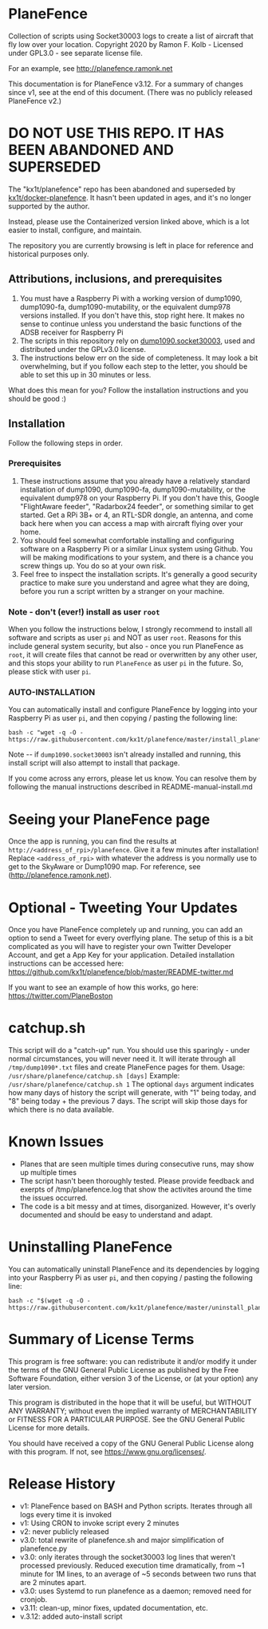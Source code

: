# PlaneFence
Collection of scripts using Socket30003 logs to create a list of aircraft that fly low over your location.
Copyright 2020 by Ramon F. Kolb - Licensed under GPL3.0 - see separate license file.

For an example, see http://planefence.ramonk.net

This documentation is for PlaneFence v3.12. For a summary of changes since v1, see at the end of this document. (There was no publicly released PlaneFence v2.)


# DO NOT USE THIS REPO. IT HAS BEEN ABANDONED AND SUPERSEDED
The "kx1t/planefence" repo has been abandoned and superseded by [kx1t/docker-planefence](https://github.com/kx1t/docker-planefence). It hasn't been updated in ages, and it's no longer supported by the author.

Instead, please use the Containerized version linked above, which is a lot easier to install, configure, and maintain.

The repository you are currently browsing is left in place for reference and historical purposes only.

## Attributions, inclusions, and prerequisites

1. You must have a Raspberry Pi with a working version of dump1090, dump1090-fa, dump1090-mutability, or the equivalent dump978 versions installed. If you don't have this, stop right here. It makes no sense to continue unless you understand the basic functions of the ADSB receiver for Raspberry Pi
2. The scripts in this repository rely on [dump1090.socket30003](https://github.com/tedsluis/dump1090.socket30003), used and distributed under the GPLv3.0 license. 
3. The instructions below err on the side of completeness. It may look a bit overwhelming, but if you follow each step to the letter, you should be able to set this up in 30 minutes or less.

What does this mean for you? Follow the installation instructions and you should be good :)

## Installation

Follow the following steps in order.

### Prerequisites
1. These instructions assume that you already have a relatively standard installation of dump1090, dump1090-fa, dump1090-mutability, or the equivalent dump978 on your Raspberry Pi. If you don't have this, Google "FlightAware feeder", "Radarbox24 feeder", or something similar to get started. Get a RPi 3B+ or 4, an RTL-SDR dongle, an antenna, and come back here when you can access a map with aircraft flying over your home.
2. You should feel somewhat comfortable installing and configuring software on a Raspberry Pi or a similar Linux system using Github. You will be making modifications to your system, and there is a chance you screw things up. You do so at your own risk.
3. Feel free to inspect the installation scripts. It's generally a good security practice to make sure you understand and agree what they are doing, before you run a script written by a stranger on your machine. 


### Note - don't (ever!) install as user `root`
When you follow the instructions below, I strongly recommend to install all software and scripts as user `pi` and NOT as user `root`. Reasons for this include general system security, but also - once you run PlaneFence as `root`, it will create files that cannot be read or overwritten by any other user, and this stops your ability to run `PlaneFence` as user `pi` in the future.
So, please stick with user `pi`.


### AUTO-INSTALLATION
You can automatically install and configure PlaneFence by logging into your Raspberry Pi as user `pi`, and then copying / pasting the following line:

```
bash -c "wget -q -O - https://raw.githubusercontent.com/kx1t/planefence/master/install_planefence.sh"
```

Note -- if `dump1090.socket30003` isn't already installed and running, this install script will also attempt to install that package.

If you come across any errors, please let us know. You can resolve them by following the manual instructions described in README-manual-install.md

# Seeing your PlaneFence page
Once the app is running, you can find the results at `http://<address_of_rpi>/planefence`. Give it a few minutes after installation!
Replace `<address_of_rpi>` with whatever the address is you normally use to get to the SkyAware or Dump1090 map.
For reference, see (http://planefence.ramonk.net).

# Optional - Tweeting Your Updates
Once you have PlaneFence completely up and running, you can add an option to send a Tweet for every overflying plane.
The setup of this is a bit complicated as you will have to register your own Twitter Developer Account, and get a 
App Key for your application.
Detailed installation instructions can be accessed here:
https://github.com/kx1t/planefence/blob/master/README-twitter.md

If you want to see an example of how this works, go here: https://twitter.com/PlaneBoston

# catchup.sh

This script will do a "catch-up" run. You should use this sparingly - under normal circumstances, you will never need it. It will iterate through all `/tmp/dump1090*.txt` files and create PlaneFence pages for them.
Usage: `/usr/share/planefence/catchup.sh [days]`
Example: `/usr/share/planefence/catchup.sh 1`
The optional `days` argument indicates how many days of history the script will generate, with "1" being today, and "8" being today + the previous 7 days. The script will skip those days for which there is no data available.

# Known Issues
- Planes that are seen multiple times during consecutive runs, may show up multiple times
- The script hasn't been thoroughly tested. Please provide feedback and exerpts of /tmp/planefence.log that show the activites around the time the issues occurred.
- The code is a bit messy and at times, disorganized. However, it's overly documented and should be easy to understand and adapt.

# Uninstalling PlaneFence

You can automatically uninstall PlaneFence and its dependencies by logging into your Raspberry Pi as user `pi`, and then copying / pasting the following line:

```
bash -c "$(wget -q -O - https://raw.githubusercontent.com/kx1t/planefence/master/uninstall_planefence.sh)"
```

# Summary of License Terms
This program is free software: you can redistribute it and/or modify
it under the terms of the GNU General Public License as published by
the Free Software Foundation, either version 3 of the License, or
(at your option) any later version.

This program is distributed in the hope that it will be useful,
but WITHOUT ANY WARRANTY; without even the implied warranty of
MERCHANTABILITY or FITNESS FOR A PARTICULAR PURPOSE.  See the
GNU General Public License for more details.

You should have received a copy of the GNU General Public License
along with this program.  If not, see <https://www.gnu.org/licenses/>.

# Release History
- v1: PlaneFence based on BASH and Python scripts. Iterates through all logs every time it is invoked
- v1: Using CRON to invoke script every 2 minutes
- v2: never publicly released
- v3.0: total rewrite of planefence.sh and major simplification of planefence.py
- v3.0: only iterates through the socket30003 log lines that weren't processed previously. Reduced execution time dramatically, from ~1 minute for 1M lines, to an average of ~5 seconds between two runs that are 2 minutes apart.
- v3.0: uses Systemd to run planefence as a daemon; removed need for cronjob.
- v3.11: clean-up, minor fixes, updated documentation, etc.
- v.3.12: added auto-install script
